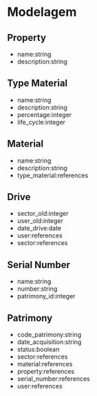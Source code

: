 # Modelagem #

## Property ##

- name:string
- description:string

## Type Material ##

- name:string
- description:string
- percentage:integer
- life_cycle:integer

## Material ##

- name:string
- description:string
- type_material:references

## Drive ##

- sector_old:integer
- user_old:integer
- date_drive:date
- user:references
- sector:references

## Serial Number ##

- name:string
- number:string
- patrimony_id:integer

## Patrimony ##

- code_patrimony:string
- date_acquisition:string
- status:boolean
- sector:references
- material:references
- property:references
- serial_number:references
- user:references
